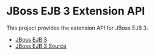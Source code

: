 JBoss EJB 3 Extension API
=========================

This project provides the extension API for JBoss EJB 3.

* [JBoss EJB 3](http://www.jboss.org/ejb3)
* [JBoss EJB 3 Source](http://github.org/jbossejb3/jboss-ejb3)
